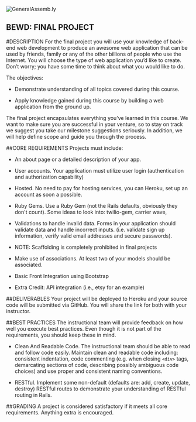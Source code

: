 ![GeneralAssemb.ly](https://github.com/generalassembly/ga-ruby-on-rails-for-devs/raw/master/images/ga.png "GeneralAssemb.ly")

BEWD: FINAL PROJECT
--------

#DESCRIPTION
For the final project you will use your knowledge of back-end web development to produce an awesome web application that can be used by friends, family or any of the other billions of people who use the Internet. You will choose the type of web application you’d like to create. Don’t worry; you have some time to think about what you would like to do.

The objectives:

- Demonstrate understanding of all topics covered during this course.

- Apply knowledge gained during this course by building a web application from the ground up.

The final project encapsulates everything you’ve learned in this course. We want to make sure you are successful in your venture, so to stay on track we suggest you take our milestone suggestions seriously. In addition, we will help define scope and guide you through the process.


##CORE REQUIREMENTS
Projects must include:

- An about page or a detailed description of your app.

- User accounts. Your application must utilize user login (authentication and authorization capability)

-   Hosted. No need to pay for hosting services, you can  Heroku, set up an account as soon a possible. 

-   Ruby Gems. Use a Ruby Gem (not the Rails defaults, obviously they don't count). Some ideas to look into: twilio-gem, carrier wave, 

-   Validations to handle invalid data. Forms in your application should validate data and handle incorrect inputs. (i.e. validate sign up information, verify valid email addresses and secure passwords).

- NOTE: Scaffolding is completely prohibited in final projects

- Make use of associations. At least two of your models should be associated.

- Basic Front Integration using Bootstrap 

- Extra Credit: API integration (i.e., etsy for an example) 


##DELIVERABLES
Your project will be deployed to Heroku and your source code will be submitted via GitHub. You will share the link for both with your instructor.

##BEST PRACTICES
The instructional team will provide feedback on how well you execute best practices. Even though it is not part of the requirements, you should keep these in mind. 

* Clean And Readable Code. The instructional team should be able to read and follow code easily.  Maintain clean and readable code including: consistent indentation, code commenting (e.g. when closing ```<div>``` tags, demarcating sections of code, describing possibly ambiguous code choices) and use proper and consistent naming conventions.

* RESTful. Implement some non-default (defaults are: add, create, update, destroy) RESTful routes to demonstrate your understanding of RESTful routing in Rails.


##GRADING
A project is considered satisfactory if it meets all core requirements. Anything extra is encouraged. 